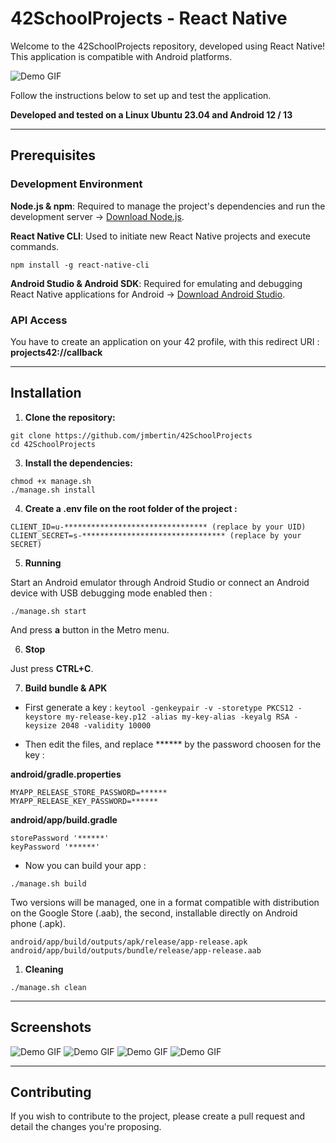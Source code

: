 # 42SchoolProjects - React Native

Welcome to the 42SchoolProjects repository, developed using React Native! This application is compatible with Android platforms.

![Demo GIF](./screenshots/03.png)

Follow the instructions below to set up and test the application.

**Developed and tested on a Linux Ubuntu 23.04 and Android 12 / 13**

----

## Prerequisites

### Development Environment

**Node.js & npm**: Required to manage the project's dependencies and run the development server -> [Download Node.js](https://nodejs.org/).

**React Native CLI**: Used to initiate new React Native projects and execute commands.

``npm install -g react-native-cli``

**Android Studio & Android SDK**: Required for emulating and debugging React Native applications for Android -> [Download Android Studio](https://developer.android.com/studio).

### API Access

You have to create an application on your 42 profile, with this redirect URI : **projects42://callback**


----
## Installation

1. **Clone the repository:**

````
git clone https://github.com/jmbertin/42SchoolProjects
cd 42SchoolProjects
````


3. **Install the dependencies:**

````
chmod +x manage.sh
./manage.sh install
````

4. **Create a .env file on the root folder of the project :**

````
CLIENT_ID=u-******************************** (replace by your UID)
CLIENT_SECRET=s-******************************** (replace by your SECRET)
````

5. **Running**

Start an Android emulator through Android Studio or connect an Android device with USB debugging mode enabled then :

````
./manage.sh start
````

And press **a** button in the Metro menu.

6. **Stop**

Just press **CTRL+C**.


7. **Build bundle & APK**

- First generate a key :
``keytool -genkeypair -v -storetype PKCS12 -keystore my-release-key.p12 -alias my-key-alias -keyalg RSA -keysize 2048 -validity 10000``

- Then edit the files, and replace ****** by the password choosen for the key :

**android/gradle.properties**
````
MYAPP_RELEASE_STORE_PASSWORD=******
MYAPP_RELEASE_KEY_PASSWORD=******
````

**android/app/build.gradle**
````
storePassword '******'
keyPassword '******'
````

- Now you can build your app :

````
./manage.sh build
````
Two versions will be managed, one in a format compatible with distribution on the Google Store (.aab), the second, installable directly on Android phone (.apk).

````
android/app/build/outputs/apk/release/app-release.apk
android/app/build/outputs/bundle/release/app-release.aab
````

1. **Cleaning**

````
./manage.sh clean
````

----

## Screenshots

![Demo GIF](./screenshots/01.png)
![Demo GIF](./screenshots/02.png)
![Demo GIF](./screenshots/03.png)
![Demo GIF](./screenshots/04.png)

----

## Contributing
If you wish to contribute to the project, please create a pull request and detail the changes you're proposing.
